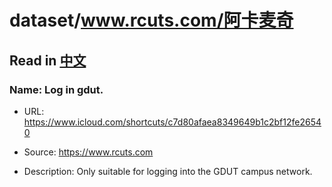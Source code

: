 # dataset/www.rcuts.com/阿卡麦奇

## Read in [中文](README_ZH.md)

### Name: Log in gdut.

- URL: https://www.icloud.com/shortcuts/c7d80afaea8349649b1c2bf12fe26540

- Source: https://www.rcuts.com

- Description: Only suitable for logging into the GDUT campus network.

